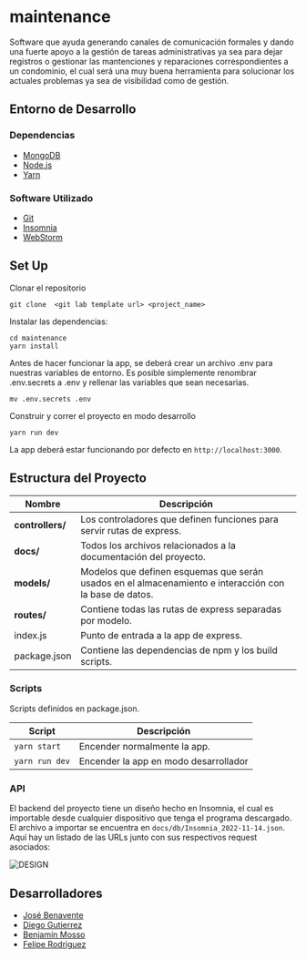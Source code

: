 maintenance
===

Software que ayuda generando canales de comunicación formales y dando una fuerte apoyo a la gestión de
tareas administrativas ya sea para dejar registros o gestionar las mantenciones y reparaciones correspondientes a un
condominio, el cual será una muy buena herramienta para solucionar los actuales problemas ya sea de visibilidad como de
gestión.

## Entorno de Desarrollo
### Dependencias
- [MongoDB](https://www.mongodb.com/)
- [Node.js](https://nodejs.org/en/)
- [Yarn](https://yarnpkg.com/)

### Software Utilizado
- [Git](https://git-scm.com/)
- [Insomnia](https://insomnia.rest/)
- [WebStorm](https://www.jetbrains.com/webstorm/)

## Set Up
Clonar el repositorio
```
git clone  <git lab template url> <project_name>
```
Instalar las dependencias:
```
cd maintenance
yarn install
```
Antes de hacer funcionar la app, se deberá crear un archivo .env para nuestras variables de entorno. Es posible
simplemente renombrar .env.secrets a .env y rellenar las variables que sean necesarias.
```
mv .env.secrets .env
```
Construir y correr el proyecto en modo desarrollo
```
yarn run dev
```
La app deberá estar funcionando por defecto en `http://localhost:3000`.

## Estructura del Proyecto
| Nombre | Descripción |
| ------------------------ | --------------------------------------------------------------------------------------------- |
| **controllers/**         | Los controladores que definen funciones para servir rutas de express. |
| **docs/**                | Todos los archivos relacionados a la documentación del proyecto. |
| **models/**              | Modelos que definen esquemas que serán usados en el almacenamiento e interacción con la base de datos. |
| **routes/**              | Contiene todas las rutas de express separadas por modelo. |
| index.js                 | Punto de entrada a la app de express. |
| package.json             | Contiene las dependencias de npm y los build scripts. |

### Scripts
Scripts definidos en package.json.

| Script | Descripción |
| ------------------------- | ------------------------------------------------------------------------------------------------- |
| `yarn start`                   | Encender normalmente la app. |
| `yarn run dev`                 | Encender la app en modo desarrollador |

### API
El backend del proyecto tiene un diseño hecho en Insomnia, el cual es importable desde cualquier dispositivo que tenga
el programa descargado. El archivo a importar se encuentra en `docs/db/Insomnia_2022-11-14.json`. Aquí hay un listado
de las URLs junto con sus respectivos request asociados:

![DESIGN](https://user-images.githubusercontent.com/26081543/201596688-171f1dfe-fe23-46ef-8ff3-f5a635f103e7.PNG)

## Desarrolladores
- [José Benavente](https://github.com/BGMP)
- [Diego Gutierrez](https://github.com/diegog97)
- [Benjamín Mosso](https://github.com/bamm99)
- [Felipe Rodriguez](https://github.com/pipe-r-v)
